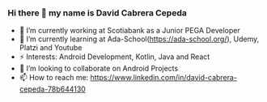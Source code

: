 ### Hi there 👋 my name is David Cabrera Cepeda

 - 🔭 I’m currently working at Scotiabank as a Junior PEGA Developer
 - 🌱 I’m currently learning at Ada-School(https://ada-school.org/), Udemy, Platzi and Youtube
 - ⚡ Interests: Android Development, Kotlin, Java and React
 - 👯 I’m looking to collaborate on Android Projects
 - 📫 How to reach me: https://www.linkedin.com/in/david-cabrera-cepeda-78b644130
<!--
**davidCabrera11/davidCabrera11** is a ✨ _special_ ✨ repository because its `README.md` (this file) appears on your GitHub profile.

Here are some ideas to get you started:

 🔭 I’m currently working at Scotiabank as a Junior PEGA Developer
 🌱 I’m currently learning at Udemy, Platzi and Youtube
 👯 I’m looking to collaborate on Android Projects
 📫 How to reach me: https://www.linkedin.com/in/david-cabrera-cepeda-78b644130
- ⚡ Fun fact: ...
-->
